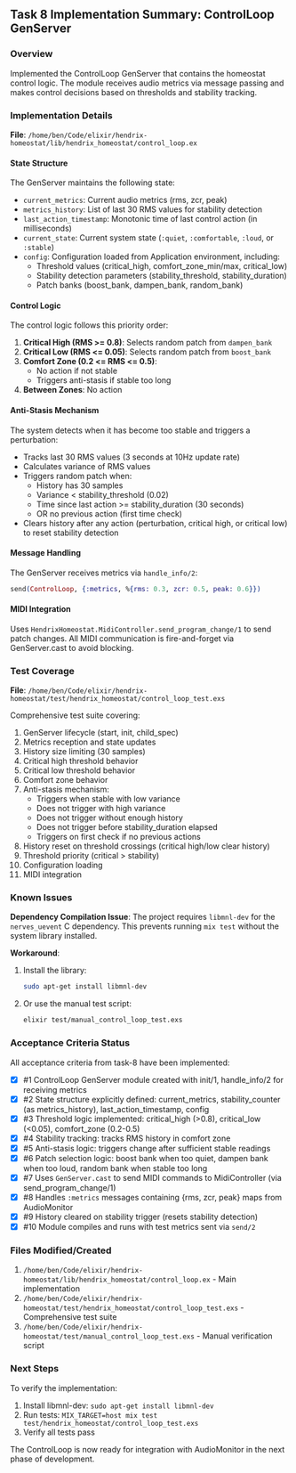## Task 8 Implementation Summary: ControlLoop GenServer

### Overview

Implemented the ControlLoop GenServer that contains the homeostat control logic. The module receives audio metrics via message passing and makes control decisions based on thresholds and stability tracking.

### Implementation Details

**File**: `/home/ben/Code/elixir/hendrix-homeostat/lib/hendrix_homeostat/control_loop.ex`

#### State Structure

The GenServer maintains the following state:

- `current_metrics`: Current audio metrics (rms, zcr, peak)
- `metrics_history`: List of last 30 RMS values for stability detection
- `last_action_timestamp`: Monotonic time of last control action (in milliseconds)
- `current_state`: Current system state (`:quiet`, `:comfortable`, `:loud`, or `:stable`)
- `config`: Configuration loaded from Application environment, including:
  - Threshold values (critical_high, comfort_zone_min/max, critical_low)
  - Stability detection parameters (stability_threshold, stability_duration)
  - Patch banks (boost_bank, dampen_bank, random_bank)

#### Control Logic

The control logic follows this priority order:

1. **Critical High (RMS >= 0.8)**: Selects random patch from `dampen_bank`
2. **Critical Low (RMS <= 0.05)**: Selects random patch from `boost_bank`
3. **Comfort Zone (0.2 <= RMS <= 0.5)**:
   - No action if not stable
   - Triggers anti-stasis if stable too long
4. **Between Zones**: No action

#### Anti-Stasis Mechanism

The system detects when it has become too stable and triggers a perturbation:

- Tracks last 30 RMS values (3 seconds at 10Hz update rate)
- Calculates variance of RMS values
- Triggers random patch when:
  - History has 30 samples
  - Variance < stability_threshold (0.02)
  - Time since last action >= stability_duration (30 seconds)
  - OR no previous action (first time check)
- Clears history after any action (perturbation, critical high, or critical low) to reset stability detection

#### Message Handling

The GenServer receives metrics via `handle_info/2`:

```elixir
send(ControlLoop, {:metrics, %{rms: 0.3, zcr: 0.5, peak: 0.6}})
```

#### MIDI Integration

Uses `HendrixHomeostat.MidiController.send_program_change/1` to send patch changes. All MIDI communication is fire-and-forget via GenServer.cast to avoid blocking.

### Test Coverage

**File**: `/home/ben/Code/elixir/hendrix-homeostat/test/hendrix_homeostat/control_loop_test.exs`

Comprehensive test suite covering:

1. GenServer lifecycle (start, init, child_spec)
2. Metrics reception and state updates
3. History size limiting (30 samples)
4. Critical high threshold behavior
5. Critical low threshold behavior
6. Comfort zone behavior
7. Anti-stasis mechanism:
   - Triggers when stable with low variance
   - Does not trigger with high variance
   - Does not trigger without enough history
   - Does not trigger before stability_duration elapsed
   - Triggers on first check if no previous actions
8. History reset on threshold crossings (critical high/low clear history)
9. Threshold priority (critical > stability)
10. Configuration loading
11. MIDI integration

### Known Issues

**Dependency Compilation Issue**: The project requires `libmnl-dev` for the `nerves_uevent` C dependency. This prevents running `mix test` without the system library installed.

**Workaround**:

1. Install the library:
   ```bash
   sudo apt-get install libmnl-dev
   ```

2. Or use the manual test script:
   ```bash
   elixir test/manual_control_loop_test.exs
   ```

### Acceptance Criteria Status

All acceptance criteria from task-8 have been implemented:

- [x] #1 ControlLoop GenServer module created with init/1, handle_info/2 for receiving metrics
- [x] #2 State structure explicitly defined: current_metrics, stability_counter (as metrics_history), last_action_timestamp, config
- [x] #3 Threshold logic implemented: critical_high (>0.8), critical_low (<0.05), comfort_zone (0.2-0.5)
- [x] #4 Stability tracking: tracks RMS history in comfort zone
- [x] #5 Anti-stasis logic: triggers change after sufficient stable readings
- [x] #6 Patch selection logic: boost bank when too quiet, dampen bank when too loud, random bank when stable too long
- [x] #7 Uses `GenServer.cast` to send MIDI commands to MidiController (via send_program_change/1)
- [x] #8 Handles `:metrics` messages containing {rms, zcr, peak} maps from AudioMonitor
- [x] #9 History cleared on stability trigger (resets stability detection)
- [x] #10 Module compiles and runs with test metrics sent via `send/2`

### Files Modified/Created

1. `/home/ben/Code/elixir/hendrix-homeostat/lib/hendrix_homeostat/control_loop.ex` - Main implementation
2. `/home/ben/Code/elixir/hendrix-homeostat/test/hendrix_homeostat/control_loop_test.exs` - Comprehensive test suite
3. `/home/ben/Code/elixir/hendrix-homeostat/test/manual_control_loop_test.exs` - Manual verification script

### Next Steps

To verify the implementation:

1. Install libmnl-dev: `sudo apt-get install libmnl-dev`
2. Run tests: `MIX_TARGET=host mix test test/hendrix_homeostat/control_loop_test.exs`
3. Verify all tests pass

The ControlLoop is now ready for integration with AudioMonitor in the next phase of development.
